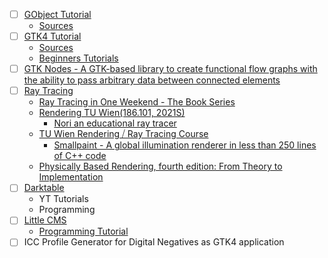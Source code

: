 - [ ] [GObject Tutorial](https://toshiocp.github.io/Gobject-tutorial/index.html)
  - [Sources](https://github.com/ToshioCP/Gobject-tutorial)
- [ ] [GTK4 Tutorial](https://toshiocp.github.io/Gtk4-tutorial/)
  - [Sources](https://github.com/ToshioCP/Gtk4-tutorial)
  - [Beginners Tutorials](https://developer.gnome.org/documentation/tutorials/beginners.html)
- [ ] [GTK Nodes - A GTK-based library to create functional flow graphs with the ability to pass arbitrary data between connected elements](https://github.com/aluntzer/gtknodes)
- [ ] [Ray Tracing](https://www.dropbox.com/scl/fo/fjdw1l73v774gc8glxzfm/ALuS81w17jscb_77GELPAL4?rlkey=5jyzqesqyp1mq3czlyipwc1xw&st=n05thfma&dl=0)
  - [Ray Tracing in One Weekend - The Book Series](https://raytracing.github.io/)
  - [Rendering TU Wien(186.101, 2021S)](https://www.youtube.com/watch?v=5sY_hoh_IDc&list=PLmIqTlJ6KsE2yXzeq02hqCDpOdtj6n6A9)
    - [Nori an educational ray tracer](https://wjakob.github.io/nori/)
  - [TU Wien Rendering ⧸ Ray Tracing Course](https://www.youtube.com/watch?v=pjc1QAI6zS0&list=PLujxSBD-JXgnGmsn7gEyN28P1DnRZG7qi)
    - [Smallpaint - A global illumination renderer in less than 250 lines of C++ code](https://users.cg.tuwien.ac.at/zsolnai/gfx/smallpaint/)
  - [Physically Based Rendering, fourth edition: From Theory to Implementation](https://www.pbrt.org/)
- [ ] [Darktable](https://www.darktable.org/)
  - YT Tutorials
  - Programming
- [ ] [Little CMS](https://www.littlecms.com/)
  - [Programming Tutorial](https://www.littlecms.com/LittleCMS2.16%20tutorial.pdf)
- [ ] ICC Profile Generator for Digital Negatives as GTK4 application
